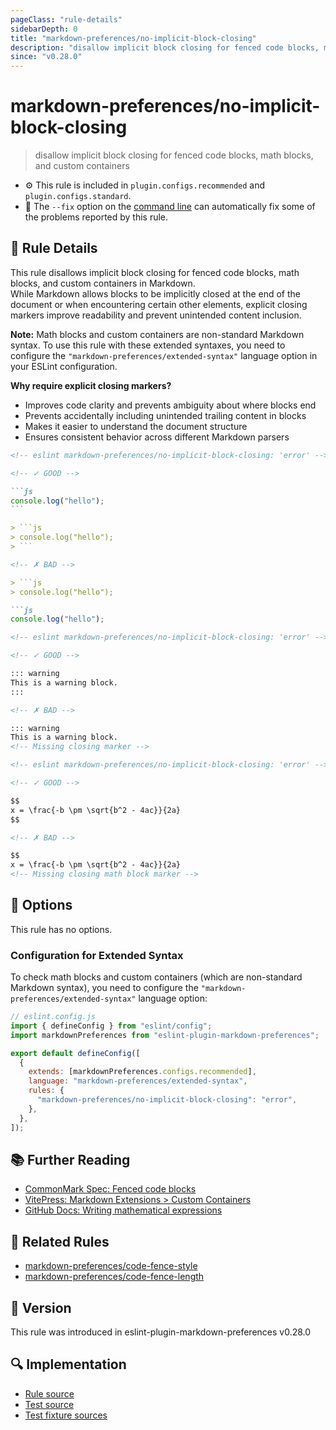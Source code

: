 ```yaml
---
pageClass: "rule-details"
sidebarDepth: 0
title: "markdown-preferences/no-implicit-block-closing"
description: "disallow implicit block closing for fenced code blocks, math blocks, and custom containers"
since: "v0.28.0"
---
```


# markdown-preferences/no-implicit-block-closing

> disallow implicit block closing for fenced code blocks, math blocks, and custom containers

- ⚙️ This rule is included in `plugin.configs.recommended` and `plugin.configs.standard`.
- 🔧 The `--fix` option on the [command line](https://eslint.org/docs/user-guide/command-line-interface#fixing-problems) can automatically fix some of the problems reported by this rule.

## 📖 Rule Details

This rule disallows implicit block closing for fenced code blocks, math blocks, and custom containers in Markdown.\
While Markdown allows blocks to be implicitly closed at the end of the document or when encountering certain other elements, explicit closing markers improve readability and prevent unintended content inclusion.

**Note:** Math blocks and custom containers are non-standard Markdown syntax. To use this rule with these extended syntaxes, you need to configure the `"markdown-preferences/extended-syntax"` language option in your ESLint configuration.

**Why require explicit closing markers?**

- Improves code clarity and prevents ambiguity about where blocks end
- Prevents accidentally including unintended trailing content in blocks
- Makes it easier to understand the document structure
- Ensures consistent behavior across different Markdown parsers

<!-- prettier-ignore-start -->

<!-- eslint-skip -->

````md
<!-- eslint markdown-preferences/no-implicit-block-closing: 'error' -->

<!-- ✓ GOOD -->

```js
console.log("hello");
```

> ```js
> console.log("hello");
> ```

<!-- ✗ BAD -->

> ```js
> console.log("hello");

```js
console.log("hello");
````

<!-- prettier-ignore-end -->

<!-- prettier-ignore-start -->

<!-- eslint-skip -->

```md
<!-- eslint markdown-preferences/no-implicit-block-closing: 'error' -->

<!-- ✓ GOOD -->

::: warning
This is a warning block.
:::

<!-- ✗ BAD -->

::: warning
This is a warning block.
<!-- Missing closing marker -->
```

<!-- prettier-ignore-end -->

<!-- prettier-ignore-start -->

<!-- eslint-skip -->

```md
<!-- eslint markdown-preferences/no-implicit-block-closing: 'error' -->

<!-- ✓ GOOD -->

$$
x = \frac{-b \pm \sqrt{b^2 - 4ac}}{2a}
$$

<!-- ✗ BAD -->

$$
x = \frac{-b \pm \sqrt{b^2 - 4ac}}{2a}
<!-- Missing closing math block marker -->
```

<!-- prettier-ignore-end -->

## 🔧 Options

This rule has no options.

### Configuration for Extended Syntax

To check math blocks and custom containers (which are non-standard Markdown syntax), you need to configure the `"markdown-preferences/extended-syntax"` language option:

```js
// eslint.config.js
import { defineConfig } from "eslint/config";
import markdownPreferences from "eslint-plugin-markdown-preferences";

export default defineConfig([
  {
    extends: [markdownPreferences.configs.recommended],
    language: "markdown-preferences/extended-syntax",
    rules: {
      "markdown-preferences/no-implicit-block-closing": "error",
    },
  },
]);
```

## 📚 Further Reading

- [CommonMark Spec: Fenced code blocks](https://spec.commonmark.org/0.31.2/#fenced-code-blocks)
- [VitePress: Markdown Extensions > Custom Containers](https://vitepress.dev/guide/markdown#custom-containers)
- [GitHub Docs: Writing mathematical expressions](https://docs.github.com/get-started/writing-on-github/working-with-advanced-formatting/writing-mathematical-expressions)

## 👫 Related Rules

- [markdown-preferences/code-fence-style](./code-fence-style.md)
- [markdown-preferences/code-fence-length](./code-fence-length.md)

## 🚀 Version

This rule was introduced in eslint-plugin-markdown-preferences v0.28.0

## 🔍 Implementation

- [Rule source](https://github.com/ota-meshi/eslint-plugin-markdown-preferences/blob/main/src/rules/no-implicit-block-closing.ts)
- [Test source](https://github.com/ota-meshi/eslint-plugin-markdown-preferences/blob/main/tests/src/rules/no-implicit-block-closing.ts)
- [Test fixture sources](https://github.com/ota-meshi/eslint-plugin-markdown-preferences/tree/main/tests/fixtures/rules/no-implicit-block-closing)
